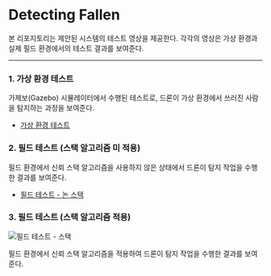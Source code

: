 # Detecting Fallen

본 리포지토리는 제안된 시스템의 테스트 영상을 제공한다. 각각의 영상은 가상 환경과 실제 필드 환경에서의 테스트 결과를 보여준다.

---

### 1. 가상 환경 테스트
가제보(Gazebo) 시뮬레이터에서 수행된 테스트로, 드론이 가상 환경에서 쓰러진 사람을 탐지하는 과정을 보여준다.
- [가상 환경 테스트](https://github.com/kdykmg/Detecting_Fallen/blob/main/%EA%B0%80%EC%A0%9C%EB%B3%B4%ED%99%98%EA%B2%BD.mp4)

### 2. 필드 테스트 (스택 알고리즘 미 적용)
필드 환경에서 신뢰 스택 알고리즘을 사용하지 않은 상태에서 드론이 탐지 작업을 수행한 결과를 보여준다.
- [필드 테스트 - 논 스택](https://github.com/kdykmg/Detecting_Fallen/blob/main/Non%20Stack.mp4)

### 3. 필드 테스트 (스택 알고리즘 적용)
![필드 테스트 - 스택](https://github.com/kdykmg/Detecting_Fallen/blob/main/Stack.gif)

필드 환경에서 신뢰 스택 알고리즘을 적용하여 드론이 탐지 작업을 수행한 결과를 보여준다.
